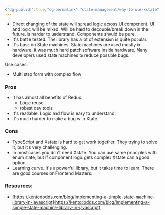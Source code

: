 ```yaml
---
{"dg-publish":true,"dg-permalink":"state-management/why-to-use-xstate","permalink":"/state-management/why-to-use-xstate/"}
---
```


- Direct changing of the state will spread  logic across UI component. UI and logic will be mixed. Will be hard to decouple/break down in the future. Is harder to understand. Components should be pure. 
- It's battle tested. The library has a lot of extension is quite popular.
- It's base on State machines. State machines are used mostly in hardware, it was much hard patch software inside hardware. Many developers used state machines to reduce possible bugs. 

Use cases:
- Multi step form with complex flow

### Pros
 - It has almost all benefits of Redux. 
	 - Logic reuse 
	 - robust dev tools
- It's readable. Logic and flow is easy to understand.
- It's much harder to make a bug with Xtate. 

### Cons
- TypeScript and Xstate is hard to get work together. They trying to solve it, but it's very challenging.
- In most cases you don't need Xstate. You can use same principles with enum state, but if component logic gets complex Xstate can a good option.
- Learning curve. It's a powerful library, but it takes time to learn. There are good courses on Frontend Masters. 

### Resources:
- [https://kentcdodds.com/blog/implementing-a-simple-state-machine-library-in-javascript](https://kentcdodds.com/blog/implementing-a-simple-state-machine-library-in-javascript)
